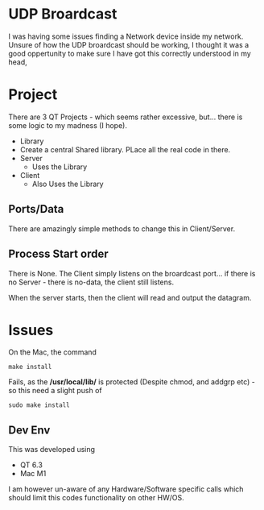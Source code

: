 # UDP Broardcast

I was having some issues finding a Network device inside my network. Unsure of how the UDP broardcast should be working, I thought it was a good oppertunity to make sure I have got this correctly understood in my head, 


# Project 

There are 3 QT Projects - which seems rather excessive, but... there is some logic to my madness (I hope).

  - Library
   - Create a central Shared library. PLace all the real code in there.
  - Server
    - Uses the Library
  - Client
    - Also Uses the Library


## Ports/Data

There are amazingly simple methods to change this in Client/Server.

## Process Start order

There is None. The Client simply listens on the broardcast port... if there is no Server - there is no-data, the client still listens.

When the server starts, then the client will read and output the datagram.


# Issues

On the Mac, the command

    make install
  
Fails, as the **/usr/local/lib/** is protected (Despite chmod, and addgrp etc) - so this need a slight push of

    sudo make install 
    

## Dev Env

This was developed using

   - QT 6.3
   - Mac M1

I am however un-aware of any Hardware/Software specific calls which should limit this codes functionality on other HW/OS.